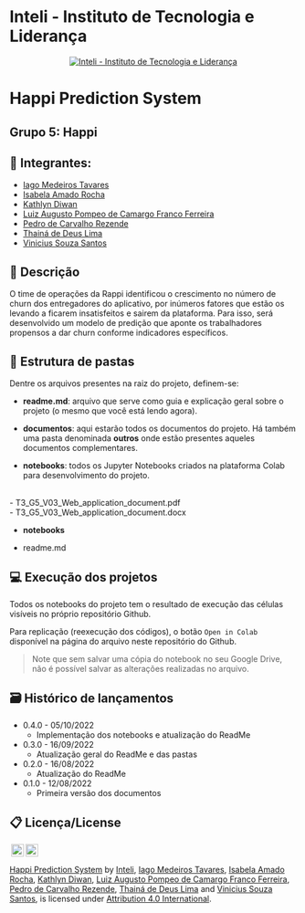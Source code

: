 # Inteli - Instituto de Tecnologia e Liderança 

<p align="center">
<a href= "https://www.inteli.edu.br/"><img src="https://www.inteli.edu.br/wp-content/uploads/2021/08/20172028/marca_1-2.png" alt="Inteli - Instituto de Tecnologia e Liderança" border="0"></a>
</p>

# Happi Prediction System

## Grupo 5: Happi

## 🚀 Integrantes: 
- <a href="https://linkedin.com/in/iago-tavares-b10244149">Iago Medeiros Tavares</a>
- <a href="https://linkedin.com/in/isabela-amado-da-rocha-0314b4237">Isabela Amado Rocha</a>
- <a href="https://linkedin.com/in/kathlyn-diwan-0a0189232">Kathlyn Diwan</a> 
- <a href="https://linkedin.com/in/gutopompeo">Luiz Augusto Pompeo de Camargo Franco Ferreira</a> 
- <a href="https://linkedin.com/in/pedrocrezende">Pedro de Carvalho Rezende</a>
- <a href="https://linkedin.com/in/thainá-lima-169177232">Thainá de Deus Lima</a> 
- <a href="https://linkedin.com/in/vinicius-souza-santos">Vinicius Souza Santos</a>

## 📝 Descrição

O time de operações da Rappi identificou o crescimento no número de churn dos entregadores do aplicativo, por inúmeros fatores que estão os levando a ficarem insatisfeitos e sairem da plataforma. Para isso, será desenvolvido um modelo de predição que aponte os trabalhadores propensos a dar churn conforme indicadores específicos.

## 📁 Estrutura de pastas

Dentre os arquivos presentes na raiz do projeto, definem-se:

- <b>readme.md</b>: arquivo que serve como guia e explicação geral sobre o projeto (o mesmo que você está lendo agora).

- <b>documentos</b>: aqui estarão todos os documentos do projeto. Há também uma pasta denominada <b>outros</b> onde estão presentes aqueles documentos complementares.

- <b>notebooks</b>: todos os Jupyter Notebooks criados na plataforma Colab para desenvolvimento do projeto.<br>

<br>
      -  T3_G5_V03_Web_application_document.pdf<br>
      - T3_G5_V03_Web_application_document.docx<br>

   -   <b>notebooks</b><br>

   -  readme.md<br>

## 💻 Execução dos projetos

Todos os notebooks do projeto tem o resultado de execução das células visíveis no próprio repositório Github.

Para replicação (reexecução dos códigos), o botão `Open in Colab` disponível na página do arquivo neste repositório do Github.
> Note que sem salvar uma cópia do notebook no seu Google Drive, não é possível salvar as alterações realizadas no arquivo.

## 🗃 Histórico de lançamentos

-  0.4.0 - 05/10/2022
   -  Implementação dos notebooks e atualização do ReadMe
-  0.3.0 - 16/09/2022
   -  Atualização geral do ReadMe e das pastas 
-  0.2.0 - 16/08/2022
   -  Atualização do ReadMe 
-  0.1.0 - 12/08/2022
   -  Primeira versão dos documentos

## 📋 Licença/License

<img style="height:22px!important;margin-left:3px;vertical-align:text-bottom;" src="https://mirrors.creativecommons.org/presskit/icons/cc.svg?ref=chooser-v1"><img style="height:22px!important;margin-left:3px;vertical-align:text-bottom;" src="https://mirrors.creativecommons.org/presskit/icons/by.svg?ref=chooser-v1"><p xmlns:cc="http://creativecommons.org/ns#" xmlns:dct="http://purl.org/dc/terms/"><a property="dct:title" rel="cc:attributionURL" href="#">Happi Prediction System</a> by <a rel="cc:attributionURL dct:creator" property="cc:attributionName" href="https://www.inteli.edu.br/">Inteli</a>, <a href="https://linkedin.com/in/iago-tavares-b10244149">Iago Medeiros Tavares</a>, <a href="https://linkedin.com/in/isabela-amado-da-rocha-0314b4237">Isabela Amado Rocha</a>, <a href="https://linkedin.com/in/kathlyn-diwan-0a0189232">Kathlyn Diwan</a>, <a href="https://linkedin.com/in/gutopompeo">Luiz Augusto Pompeo de Camargo Franco Ferreira</a>, <a href="https://linkedin.com/in/pedrocrezende">Pedro de Carvalho Rezende</a>, <a href="https://linkedin.com/in/thainá-lima-169177232">Thainá de Deus Lima</a> and <a href="https://linkedin.com/in/vinicius-souza-santos">Vinicius Souza Santos</a>, is licensed under <a href="http://creativecommons.org/licenses/by/4.0/?ref=chooser-v1" target="_blank" rel="license noopener noreferrer" style="display:inline-block;">Attribution 4.0 International</a>.</p>
